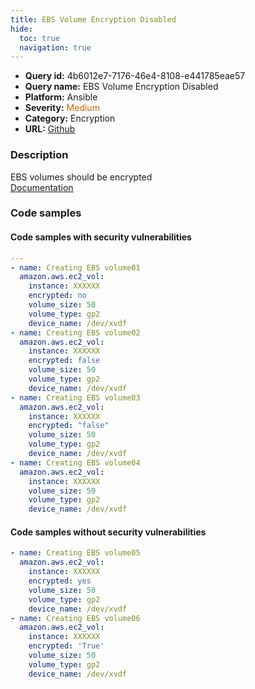 ```yaml
---
title: EBS Volume Encryption Disabled
hide:
  toc: true
  navigation: true
---
```


<style>
  .highlight .hll {
    background-color: #ff171742;
  }
  .md-content {
    max-width: 1100px;
    margin: 0 auto;
  }
</style>

-   **Query id:** 4b6012e7-7176-46e4-8108-e441785eae57
-   **Query name:** EBS Volume Encryption Disabled
-   **Platform:** Ansible
-   **Severity:** <span style="color:#C60">Medium</span>
-   **Category:** Encryption
-   **URL:** [Github](https://github.com/Checkmarx/kics/tree/master/assets/queries/ansible/aws/ebs_volume_encryption_disabled)

### Description
EBS volumes should be encrypted<br>
[Documentation](https://docs.ansible.com/ansible/latest/collections/amazon/aws/ec2_vol_module.html#parameter-encrypted)

### Code samples
#### Code samples with security vulnerabilities
```yaml title="Positive test num. 1 - yaml file" hl_lines="24 19 12 5"
---
- name: Creating EBS volume01
  amazon.aws.ec2_vol:
    instance: XXXXXX
    encrypted: no
    volume_size: 50
    volume_type: gp2
    device_name: /dev/xvdf
- name: Creating EBS volume02
  amazon.aws.ec2_vol:
    instance: XXXXXX
    encrypted: false
    volume_size: 50
    volume_type: gp2
    device_name: /dev/xvdf
- name: Creating EBS volume03
  amazon.aws.ec2_vol:
    instance: XXXXXX
    encrypted: "false"
    volume_size: 50
    volume_type: gp2
    device_name: /dev/xvdf
- name: Creating EBS volume04
  amazon.aws.ec2_vol:
    instance: XXXXXX
    volume_size: 50
    volume_type: gp2
    device_name: /dev/xvdf

```


#### Code samples without security vulnerabilities
```yaml title="Negative test num. 1 - yaml file"
- name: Creating EBS volume05
  amazon.aws.ec2_vol:
    instance: XXXXXX
    encrypted: yes
    volume_size: 50
    volume_type: gp2
    device_name: /dev/xvdf
- name: Creating EBS volume06
  amazon.aws.ec2_vol:
    instance: XXXXXX
    encrypted: 'True'
    volume_size: 50
    volume_type: gp2
    device_name: /dev/xvdf

```
